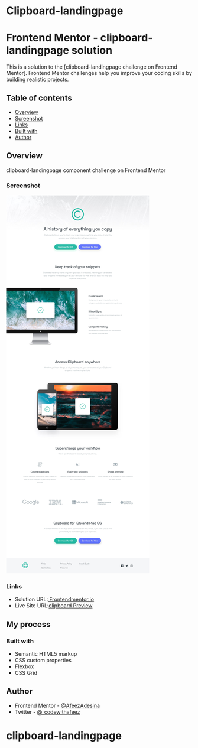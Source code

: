 # Clipboard-landingpage


# Frontend Mentor - clipboard-landingpage solution

This is a solution to the [clipboard-landingpage challenge on Frontend Mentor]. Frontend Mentor challenges help you improve your coding skills by building realistic projects. 

## Table of contents

- [Overview](#overview)
- [Screenshot](#screenshot)
- [Links](#links)
- [Built with](#built-with)
- [Author](#author)


## Overview
clipboard-landingpage component challenge on Frontend Mentor

### Screenshot

![](/design/desktop-design.jpg)



### Links

- Solution URL:[ Frontendmentor.io](https://www.frontendmentor.io/solutions/clipboard-landing-page-IflBm0EAKQ)
- Live Site URL:[clipboard Preview](https://clipboard-landingpage-tau.vercel.app/)

## My process

### Built with

- Semantic HTML5 markup
- CSS custom properties
- Flexbox
- CSS Grid


## Author

- Frontend Mentor - [@AfeezAdesina](https://www.frontendmentor.io/profile/AfeezAdesina)
- Twitter - [@_codewithafeez](https://www.twitter.com/_codewithafeez)


# clipboard-landingpage
